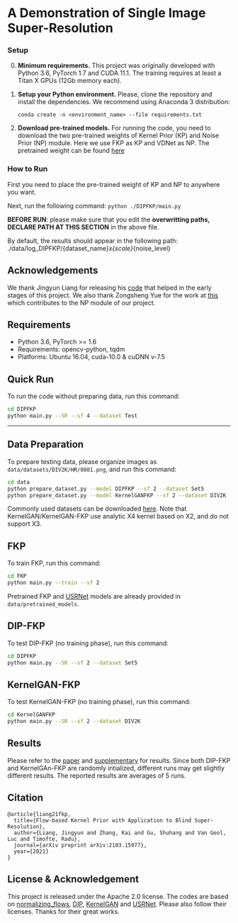 # A Demonstration of Single Image Super-Resolution
### Setup
0. **Minimum requirements.** This project was originally developed with Python 3.6, PyTorch 1.7 and CUDA 11.1. The training requires at least a Titan X GPUs (12Gb memory each).
1. **Setup your Python environment.** Please, clone the repository and install the dependencies. We recommend using Anaconda 3 distribution:
    ```
    conda create -n <environment_name> --file requirements.txt
    ```

3. **Download pre-trained models.** For running the code, you need to download the two pre-trained weights of Kernel Prior (KP) and Noise Prior (NP) module. Here we use FKP as KP and VDNet as NP. The pretrained weight can be found [here](https://drive.google.com/drive/folders/1PVGobcRyYqHwnT2MhUUSLb6xZK5h0-B1?usp=sharing)

### How to Run

First you need to place the pre-trained weight of KP and NP to anywhere you want.

Next, run the following command:
    ```
    python ./DIPFKP/main.py
    ```

**BEFORE RUN**: please make sure that you edit the **overwritting paths, DECLARE PATH AT THIS SECTION** in the above file.

By default, the results should appear in the following path: ./data/log_DIPFKP/{dataset_name}_x{scale}_{noise_level}

## Acknowledgements
We thank Jingyun Liang for releasing his [code](https://github.com/JingyunLiang/FKP) that helped in the early stages of this project.
We also thank Zongsheng Yue for the work at [this](https://github.com/zsyOAOA/VDNet) which contributes to the NP module of our project.



## Requirements
- Python 3.6, PyTorch >= 1.6 
- Requirements: opencv-python, tqdm
- Platforms: Ubuntu 16.04, cuda-10.0 & cuDNN v-7.5


## Quick Run
To run the code without preparing data, run this command:
```bash
cd DIPFKP
python main.py --SR --sf 4 --dataset Test
```

---

## Data Preparation
To prepare testing data, please organize images as `data/datasets/DIV2K/HR/0801.png`, and run this command:
```bash
cd data
python prepare_dataset.py --model DIPFKP --sf 2 --dataset Set5
python prepare_dataset.py --model KernelGANFKP --sf 2 --dataset DIV2K
```
Commonly used datasets can be downloaded [here](https://github.com/xinntao/BasicSR/blob/master/docs/DatasetPreparation.md#common-image-sr-datasets). Note that KernelGAN/KernelGAN-FKP use analytic X4 kernel based on X2, and do not support X3.

## FKP

To train FKP, run this command:

```bash
cd FKP
python main.py --train --sf 2
```
Pretrained FKP and [USRNet](https://github.com/cszn/KAIR) models are already provided in `data/pretrained_models`.


## DIP-FKP

To test DIP-FKP (no training phase), run this command:

```bash
cd DIPFKP
python main.py --SR --sf 2 --dataset Set5
```


## KernelGAN-FKP

To test KernelGAN-FKP (no training phase), run this command:

```bash
cd KernelGANFKP
python main.py --SR --sf 2 --dataset DIV2K
```

## Results
Please refer to the [paper](https://arxiv.org/pdf/2103.15977.pdf) and [supplementary](https://github.com/JingyunLiang/FKP/releases) for results. Since both DIP-FKP and KernelGAn-FKP are randomly intialized, different runs may get slightly different results. The reported results are averages of 5 runs.



## Citation
```
@article{liang21fkp,
  title={Flow-based Kernel Prior with Application to Blind Super-Resolution},
  author={Liang, Jingyun and Zhang, Kai and Gu, Shuhang and Van Gool, Luc and Timofte, Radu},
  journal={arXiv preprint arXiv:2103.15977},
  year={2021}
}
```


## License & Acknowledgement

This project is released under the Apache 2.0 license. The codes are based on [normalizing_flows](https://github.com/kamenbliznashki/normalizing_flows), [DIP](https://github.com/DmitryUlyanov/deep-image-prior), [KernelGAN](https://github.com/sefibk/KernelGAN) and [USRNet](https://github.com/cszn/KAIR). Please also follow their licenses. Thanks for their great works.


